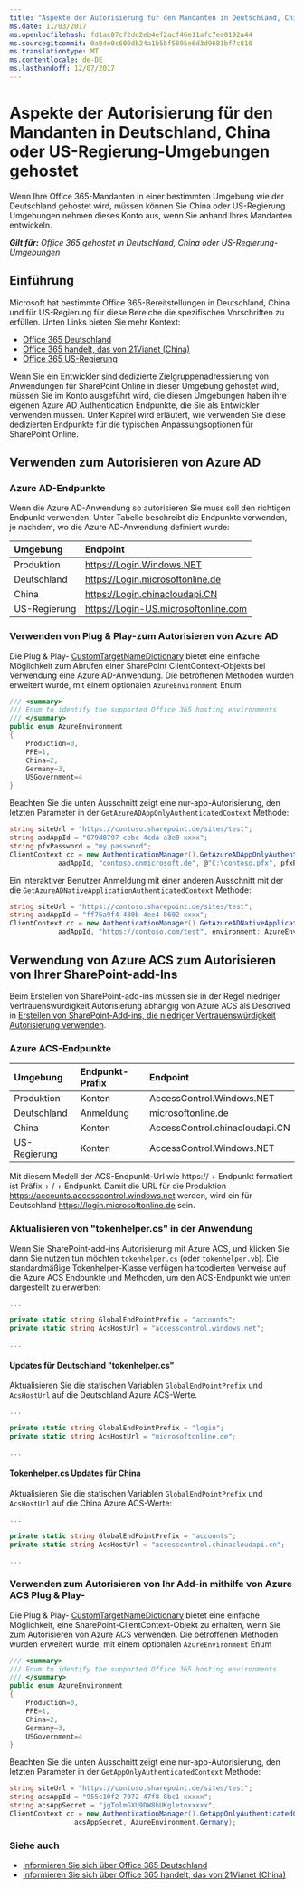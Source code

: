 ```yaml
---
title: "Aspekte der Autorisierung für den Mandanten in Deutschland, China oder US-Regierung-Umgebungen gehostet"
ms.date: 11/03/2017
ms.openlocfilehash: fd1ac87cf2dd2eb4ef2acf46e11afc7ea0192a44
ms.sourcegitcommit: 0a94e0c600db24a1b5bf5895e6d3d9681bf7c810
ms.translationtype: MT
ms.contentlocale: de-DE
ms.lasthandoff: 12/07/2017
---
```

# <a name="authorization-considerations-for-tenants-hosted-in-the-germany-china-or-us-government-environments"></a>Aspekte der Autorisierung für den Mandanten in Deutschland, China oder US-Regierung-Umgebungen gehostet

Wenn Ihre Office 365-Mandanten in einer bestimmten Umgebung wie der Deutschland gehostet wird, müssen können Sie China oder US-Regierung Umgebungen nehmen dieses Konto aus, wenn Sie anhand Ihres Mandanten entwickeln. 

_**Gilt für:** Office 365 gehostet in Deutschland, China oder US-Regierung-Umgebungen_


## <a name="introduction"></a>Einführung
<a name="introduction"> </a>

Microsoft hat bestimmte Office 365-Bereitstellungen in Deutschland, China und für US-Regierung für diese Bereiche die spezifischen Vorschriften zu erfüllen. Unten Links bieten Sie mehr Kontext:
- [Office 365 Deutschland](https://technet.microsoft.com/en-us/library/mt793278.aspx)
- [Office 365 handelt, das von 21Vianet (China)](https://technet.microsoft.com/en-us/library/mt651782.aspx)
- [Office 365 US-Regierung](https://technet.microsoft.com/library/mt774581.aspx)

Wenn Sie ein Entwickler sind dedizierte Zielgruppenadressierung von Anwendungen für SharePoint Online in dieser Umgebung gehostet wird, müssen Sie im Konto ausgeführt wird, die diesen Umgebungen haben ihre eigenen Azure AD Authentication Endpunkte, die Sie als Entwickler verwenden müssen. Unter Kapitel wird erläutert, wie verwenden Sie diese dedizierten Endpunkte für die typischen Anpassungsoptionen für SharePoint Online.

## <a name="using-azure-ad-to-authorize"></a>Verwenden zum Autorisieren von Azure AD
<a name="usingazureadtoauthorize"> </a>

### <a name="azure-ad-endpoints"></a>Azure AD-Endpunkte
<a name="adendpoints"> </a>

Wenn die Azure AD-Anwendung so autorisieren Sie muss soll den richtigen Endpunkt verwenden. Unter Tabelle beschreibt die Endpunkte verwenden, je nachdem, wo die Azure AD-Anwendung definiert wurde:

|**Umgebung**|**Endpoint**|
|:-----|:-----|
| Produktion | https://Login.Windows.NET |
| Deutschland | https://Login.microsoftonline.de |
| China | https://Login.chinacloudapi.CN |
| US-Regierung | https://Login-US.microsoftonline.com |

### <a name="using-pnp-to-authorize-using-azure-ad"></a>Verwenden von Plug & Play-zum Autorisieren von Azure AD
<a name="adpnp"> </a>

Die Plug & Play- [CustomTargetNameDictionary](https://github.com/SharePoint/PnP-Sites-Core/blob/dev/Core/OfficeDevPnP.Core/AuthenticationManager.cs) bietet eine einfache Möglichkeit zum Abrufen einer SharePoint ClientContext-Objekts bei Verwendung eine Azure AD-Anwendung. Die betroffenen Methoden wurden erweitert wurde, mit einem optionalen `AzureEnvironment` Enum

```c#
/// <summary>
/// Enum to identify the supported Office 365 hosting environments
/// </summary>
public enum AzureEnvironment
{
    Production=0,
    PPE=1,
    China=2,
    Germany=3,
    USGovernment=4
}
```

Beachten Sie die unten Ausschnitt zeigt eine nur-app-Autorisierung, den letzten Parameter in der `GetAzureADAppOnlyAuthenticatedContext` Methode:
```c#
string siteUrl = "https://contoso.sharepoint.de/sites/test";
string aadAppId = "079d8797-cebc-4cda-a3e0-xxxx"; 
string pfxPassword = "my password";
ClientContext cc = new AuthenticationManager().GetAzureADAppOnlyAuthenticatedContext(siteUrl, 
            aadAppId, "contoso.onmicrosoft.de", @"C:\contoso.pfx", pfxPassword, AzureEnvironment.Germany);
```

Ein interaktiver Benutzer Anmeldung mit einer anderen Ausschnitt mit der die `GetAzureADNativeApplicationAuthenticatedContext` Methode:

```c#
string siteUrl = "https://contoso.sharepoint.de/sites/test";
string aadAppId = "ff76a9f4-430b-4ee4-8602-xxxx"; 
ClientContext cc = new AuthenticationManager().GetAzureADNativeApplicationAuthenticatedContext(siteUrl, 
            aadAppId, "https://contoso.com/test", environment: AzureEnvironment.Germany);
```

## <a name="using-azure-acs-to-authorize-your-sharepoint-add-in"></a>Verwendung von Azure ACS zum Autorisieren von Ihrer SharePoint-add-Ins
<a name="usingazureacs"> </a>

Beim Erstellen von SharePoint-add-ins müssen sie in der Regel niedriger Vertrauenswürdigkeit Autorisierung abhängig von Azure ACS als Descrived in [Erstellen von SharePoint-Add-ins, die niedriger Vertrauenswürdigkeit Autorisierung verwenden](https://msdn.microsoft.com/en-us/library/office/dn790707.aspx).


### <a name="azure-acs-endpoints"></a>Azure ACS-Endpunkte
<a name="endpointsacs"> </a>


|**Umgebung**|**Endpunkt-Präfix**|**Endpoint**|
|:-----|:-----|:-----|
| Produktion | Konten | AccessControl.Windows.NET |
| Deutschland | Anmeldung | microsoftonline.de |
| China | Konten | AccessControl.chinacloudapi.CN |
| US-Regierung | Konten | AccessControl.Windows.NET |

Mit diesem Modell der ACS-Endpunkt-Url wie https:// + Endpunkt formatiert ist Präfix + / + Endpunkt. Damit die URL für die Produktion https://accounts.accesscontrol.windows.net werden, wird ein für Deutschland https://login.microsoftonline.de sein.

### <a name="updating-tokenhelpercs-in-your-applications"></a>Aktualisieren von "tokenhelper.cs" in der Anwendung
<a name="tokenhelperacs"> </a>

Wenn Sie SharePoint-add-ins Autorisierung mit Azure ACS, und klicken Sie dann Sie nutzen tun möchten `tokenhelper.cs` (oder `tokenhelper.vb`). Die standardmäßige Tokenhelper-Klasse verfügen hartcodierten Verweise auf die Azure ACS Endpunkte und Methoden, um den ACS-Endpunkt wie unten dargestellt zu erwerben:

```C#
...

private static string GlobalEndPointPrefix = "accounts";
private static string AcsHostUrl = "accesscontrol.windows.net";

...
```

#### <a name="tokenhelpercs-updates-for-germany"></a>Updates für Deutschland "tokenhelper.cs"
Aktualisieren Sie die statischen Variablen `GlobalEndPointPrefix` und `AcsHostUrl` auf die Deutschland Azure ACS-Werte.

```C#
...

private static string GlobalEndPointPrefix = "login";
private static string AcsHostUrl = "microsoftonline.de";

...
```

#### <a name="tokenhelpercs-updates-for-china"></a>Tokenhelper.cs Updates für China
Aktualisieren Sie die statischen Variablen `GlobalEndPointPrefix` und `AcsHostUrl` auf die China Azure ACS-Werte:

```C#
...

private static string GlobalEndPointPrefix = "accounts";
private static string AcsHostUrl = "accesscontrol.chinacloudapi.cn";

...
```

### <a name="using-pnp-to-authorize-your-add-in-using-azure-acs"></a>Verwenden zum Autorisieren von Ihr Add-in mithilfe von Azure ACS Plug & Play-
<a name="pnpacs"> </a>

Die Plug & Play- [CustomTargetNameDictionary](https://github.com/SharePoint/PnP-Sites-Core/blob/dev/Core/OfficeDevPnP.Core/AuthenticationManager.cs) bietet eine einfache Möglichkeit, eine SharePoint-ClientContext-Objekt zu erhalten, wenn Sie zum Autorisieren von Azure ACS verwenden. Die betroffenen Methoden wurden erweitert wurde, mit einem optionalen `AzureEnvironment` Enum

```c#
/// <summary>
/// Enum to identify the supported Office 365 hosting environments
/// </summary>
public enum AzureEnvironment
{
    Production=0,
    PPE=1,
    China=2,
    Germany=3,
    USGovernment=4
}
```

Beachten Sie die unten Ausschnitt zeigt eine nur-app-Autorisierung, den letzten Parameter in der `GetAppOnlyAuthenticatedContext` Methode:
```c#
string siteUrl = "https://contoso.sharepoint.de/sites/test";
string acsAppId = "955c10f2-7072-47f8-8bc1-xxxxx"; 
string acsAppSecret = "jgTolmGXU9DW8hUKgletoxxxxx"; 
ClientContext cc = new AuthenticationManager().GetAppOnlyAuthenticatedContext(siteUrl, acsAppId, 
                acsAppSecret, AzureEnvironment.Germany);
```


### <a name="see-also"></a>Siehe auch
<a name="bk_addresources"> </a>

- [Informieren Sie sich über Office 365 Deutschland](https://support.office.com/en-US/article/Learn-about-Office-365-Germany-8a5a4bbc-667a-4cac-8769-d8ac9015db4c) 
- [Informieren Sie sich über Office 365 handelt, das von 21Vianet (China)](https://support.office.com/en-us/article/Learn-about-Office-365-operated-by-21Vianet-A8AB5061-3346-4DA0-BB7C-5260822B53AE)